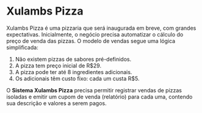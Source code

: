 ﻿# Xulambs Pizza

Xulambs Pizza é uma pizzaria que será inaugurada em breve, com grandes expectativas. Inicialmente, o negócio precisa automatizar o cálculo do preço de venda das pizzas. O modelo de vendas segue uma lógica simplificada:

1. Não existem pizzas de sabores pré-definidos.
1. A pizza tem preço inicial de R$29.
1. A pizza pode ter até 8 ingredientes adicionais.
1. Os adicionais têm custo fixo: cada um custa R$5.

O **Sistema Xulambs Pizza** precisa permitir registrar vendas de pizzas isoladas e emitir um cupom de venda (relatório) para cada uma, contendo sua descrição e valores a serem pagos.